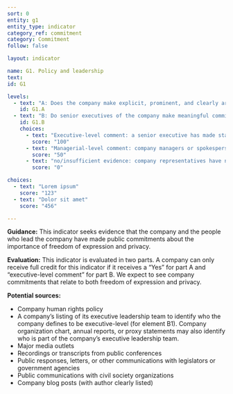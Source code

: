 ```yaml
---
sort: 0
entity: g1
entity_type: indicator
category_ref: commitment
category: Commitment
follow: false

layout: indicator

name: G1. Policy and leadership
text:
id: G1

levels:
  - text: "A: Does the company make explicit, prominent, and clearly articulated policy commitment to human rights including freedom of expression and privacy?"
    id: G1.A
  - text: "B: Do senior executives of the company make meaningful commitment to advance users’ freedom of expression and privacy?"
    id: G1.B
    choices:
      - text: "Executive-level comment: a senior executive has made statements in a prominent venue."
        score: "100"
      - text: "Managerial-level comment: company managers or spokesperson(s) have made statements in a prominent venue."
        score: "50"
      - text: "no/insufficient evidence: company representatives have not made related statements in a prominent venue."
        score: "0"

choices:
  - text: "Lorem ipsum"
    score: "123"
  - text: "Dolor sit amet"
    score: "456"

---
```


**Guidance:** This indicator seeks evidence that the company and the people who lead the company have made public commitments about the importance of freedom of expression and privacy.

**Evaluation:** This indicator is evaluated in two parts. A company can only receive full credit for this indicator if it receives a “Yes” for part A and “executive-level comment” for part B. We expect to see company commitments that relate to both freedom of expression and privacy.

**Potential sources:**

 - Company human rights policy
 - A company’s listing of its executive leadership team to identify who the company defines to be executive-level (for element B1). Company organization chart, annual reports, or proxy statements may also identify who is part of the company’s executive leadership team.
 - Major media outlets
 - Recordings or transcripts from public conferences
 - Public responses, letters, or other communications with legislators or government agencies
 - Public communications with civil society organizations
 - Company blog posts (with author clearly listed)
